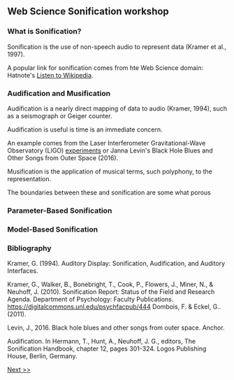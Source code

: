 ## Web Science Sonification workshop

### What is Sonification?

Sonification is the use of non-speech audio to represent data (Kramer et al., 1997). 

A popular link for sonification comes from hte Web Science domain: Hatnote's [Listen to Wikipedia](http://listen.hatnote.com/). 

### Audification and Musification

Audification is a nearly direct mapping of data to audio (Kramer, 1994), such as a seismograph or Geiger counter. 

Audification is useful is time is an immediate concern.

An example comes from the Laser Interferometer Gravitational-Wave Observatory (LIGO) [experiments](https://gwosc.org/audio/) or Janna Levin's Black Hole Blues and Other Songs from Outer Space (2016).

Musification is the application of musical terms, such polyphony, to the representation. 

The boundaries between these and sonification are some what porous 

### Parameter-Based Sonification

### Model-Based Sonification


### Bibliography

Kramer, G. (1994). Auditory Display: Sonification, Audification, and Auditory Interfaces. 

Kramer, G., Walker, B., Bonebright, T., Cook, P., Flowers, J., Miner, N., & Neuhoff, J. (2010). Sonification Report: Status of the Field and Research Agenda. Department of Psychology: Faculty Publications. https://digitalcommons.unl.edu/psychfacpub/444 Dombois, F. & Eckel, G.. (2011). 

Levin, J., 2016. Black hole blues and other songs from outer space. Anchor.

Audification. In Hermann, T., Hunt, A., Neuhoff, J. G., editors, The Sonification Handbook, chapter 12, pages 301-324. Logos Publishing House, Berlin, Germany.

[Next >>](design)

